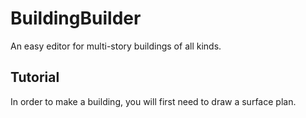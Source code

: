# BuildingBuilder
An easy editor for multi-story buildings of all kinds.

## Tutorial
In order to make a building, you will first need to draw a surface plan.